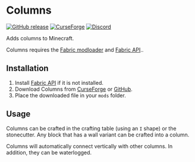 # Columns

[![GitHub release](https://img.shields.io/github/release/haykam821/Columns.svg?style=popout&label=github)](https://github.com/haykam821/Columns/releases/latest)
[![CurseForge](https://img.shields.io/static/v1?style=popout&label=curseforge&message=project&color=6441A4)](https://www.curseforge.com/minecraft/mc-mods/columns)
[![Discord](https://img.shields.io/static/v1?style=popout&label=chat&message=discord&color=7289DA)](https://discord.gg/eXcffmW)

Adds columns to Minecraft.

Columns requires the [Fabric modloader](https://fabricmc.net/use/) and [Fabric API](https://www.curseforge.com/minecraft/mc-mods/fabric-api)..

## Installation

1. Install [Fabric API](https://www.curseforge.com/minecraft/mc-mods/fabric-api) if it is not installed.
2. Download Columns from [CurseForge](https://www.curseforge.com/minecraft/mc-mods/columns/files) or [GitHub](https://github.com/haykam821/Columns/releases).
3. Place the downloaded file in your `mods` folder.

## Usage

Columns can be crafted in the crafting table (using an `I` shape) or the stonecutter. Any block that has a wall variant can be crafted into a column.

Columns will automatically connect vertically with other columns. In addition, they can be waterlogged.
